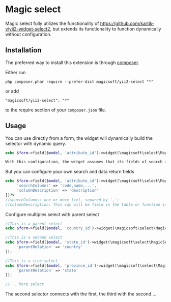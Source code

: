 Magic select
============
Magic select fully utilizes the functionality of https://github.com/kartik-v/yii2-widget-select2, but extends its functionality to function dynamically without configuration.

Installation
------------

The preferred way to install this extension is through [composer](http://getcomposer.org/download/).

Either run

```
php composer.phar require --prefer-dist magicsoft/yii2-select "*"
```

or add

```
"magicsoft/yii2-select": "*"
```

to the require section of your `composer.json` file.

Usage
-----

You can use directly from a form, the widget will dynamically build the selector with dynamic query.

```php
echo $form->field($model, 'attribute_id')->widget(\magicsoft\select\MagicSelector::className(), []);

With this configuration, the witget assumes that its fields of search and return of data are: 'name' or 'description'
```

But you can configure your own search and data return fields
```php
echo $form->field($model, 'attribute_id')->widget(\magicsoft\select\MagicSelector::className(), [
     'searchColumns' => 'code,name,...',
     'columnDescription' => 'description' 
])?>
//searchColumns: one or more fiel, separed by ',';
//columnDescription: This can will be field in the table or function in model.
```

Configure multiples select with parent select
```php
//This is a parent select
echo $form->field($model, 'country_id')->widget(\magicsoft\select\MagicSelector::className(), []);

//This is a second select
echo $form->field($model, 'state_id')->widget(\magicsoft\select\MagicSelector::className(), [
     'parentRelation' => 'country'
]);

//This is a tree select
echo $form->field($model, 'province_id')->widget(\magicsoft\select\MagicSelector::className(), [
     'parentRelation' => 'state'
]);

//... More select
```
The second selector connects with the first, the third with the second....